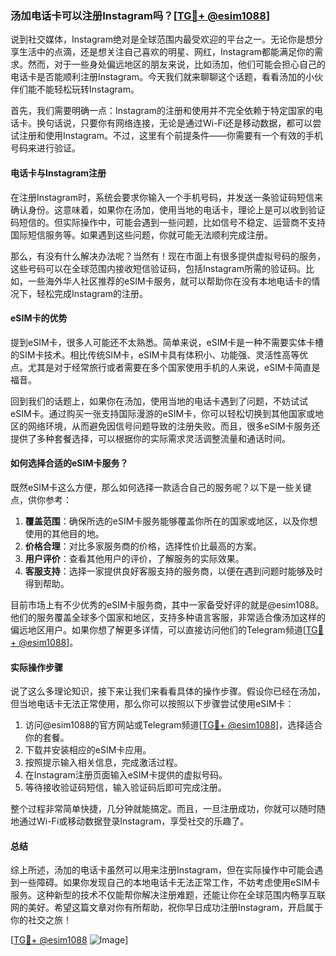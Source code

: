 ### 汤加电话卡可以注册Instagram吗？[[TG💪+ @esim1088](https://t.me/s/esim1088)]

说到社交媒体，Instagram绝对是全球范围内最受欢迎的平台之一。无论你是想分享生活中的点滴，还是想关注自己喜欢的明星、网红，Instagram都能满足你的需求。然而，对于一些身处偏远地区的朋友来说，比如汤加，他们可能会担心自己的电话卡是否能顺利注册Instagram。今天我们就来聊聊这个话题，看看汤加的小伙伴们能不能轻松玩转Instagram。

首先，我们需要明确一点：Instagram的注册和使用并不完全依赖于特定国家的电话卡。换句话说，只要你有网络连接，无论是通过Wi-Fi还是移动数据，都可以尝试注册和使用Instagram。不过，这里有个前提条件——你需要有一个有效的手机号码来进行验证。

#### 电话卡与Instagram注册

在注册Instagram时，系统会要求你输入一个手机号码，并发送一条验证码短信来确认身份。这意味着，如果你在汤加，使用当地的电话卡，理论上是可以收到验证码短信的。但实际操作中，可能会遇到一些问题，比如信号不稳定、运营商不支持国际短信服务等。如果遇到这些问题，你就可能无法顺利完成注册。

那么，有没有什么解决办法呢？当然有！现在市面上有很多提供虚拟号码的服务，这些号码可以在全球范围内接收短信验证码，包括Instagram所需的验证码。比如，一些海外华人社区推荐的eSIM卡服务，就可以帮助你在没有本地电话卡的情况下，轻松完成Instagram的注册。

#### eSIM卡的优势

提到eSIM卡，很多人可能还不太熟悉。简单来说，eSIM卡是一种不需要实体卡槽的SIM卡技术。相比传统SIM卡，eSIM卡具有体积小、功能强、灵活性高等优点。尤其是对于经常旅行或者需要在多个国家使用手机的人来说，eSIM卡简直是福音。

回到我们的话题上，如果你在汤加，使用当地的电话卡遇到了问题，不妨试试eSIM卡。通过购买一张支持国际漫游的eSIM卡，你可以轻松切换到其他国家或地区的网络环境，从而避免因信号问题导致的注册失败。而且，很多eSIM卡服务还提供了多种套餐选择，可以根据你的实际需求灵活调整流量和通话时间。

#### 如何选择合适的eSIM卡服务？

既然eSIM卡这么方便，那么如何选择一款适合自己的服务呢？以下是一些关键点，供你参考：

1. **覆盖范围**：确保所选的eSIM卡服务能够覆盖你所在的国家或地区，以及你想使用的其他目的地。
2. **价格合理**：对比多家服务商的价格，选择性价比最高的方案。
3. **用户评价**：查看其他用户的评价，了解服务的实际效果。
4. **客服支持**：选择一家提供良好客服支持的服务商，以便在遇到问题时能够及时得到帮助。

目前市场上有不少优秀的eSIM卡服务商，其中一家备受好评的就是@esim1088。他们的服务覆盖全球多个国家和地区，支持多种语言客服，非常适合像汤加这样的偏远地区用户。如果你想了解更多详情，可以直接访问他们的Telegram频道[[TG💪+ @esim1088](https://t.me/s/esim1088)]。

#### 实际操作步骤

说了这么多理论知识，接下来让我们来看看具体的操作步骤。假设你已经在汤加，但当地电话卡无法正常使用，那么你可以按照以下步骤尝试使用eSIM卡：

1. 访问@esim1088的官方网站或Telegram频道[[TG💪+ @esim1088](https://t.me/s/esim1088)]，选择适合你的套餐。
2. 下载并安装相应的eSIM卡应用。
3. 按照提示输入相关信息，完成激活过程。
4. 在Instagram注册页面输入eSIM卡提供的虚拟号码。
5. 等待接收验证码短信，输入验证码后即可完成注册。

整个过程非常简单快捷，几分钟就能搞定。而且，一旦注册成功，你就可以随时随地通过Wi-Fi或移动数据登录Instagram，享受社交的乐趣了。

#### 总结

综上所述，汤加的电话卡虽然可以用来注册Instagram，但在实际操作中可能会遇到一些障碍。如果你发现自己的本地电话卡无法正常工作，不妨考虑使用eSIM卡服务。这种新型的技术不仅能帮你解决注册难题，还能让你在全球范围内畅享互联网的美好。希望这篇文章对你有所帮助，祝你早日成功注册Instagram，开启属于你的社交之旅！

[[TG💪+ @esim1088](https://t.me/s/esim1088) ![Image](https://i.postimg.cc/4NQfJmqS/Snipaste-2025-05-13-00-14-12.png)]